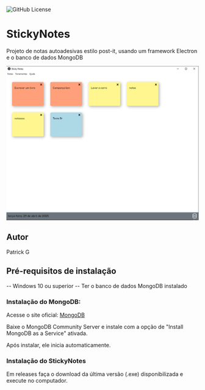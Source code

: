 ![GitHub License](https://img.shields.io/github/license/PatrickHeiisen/sticknotes)

# StickyNotes
Projeto de notas autoadesivas estilo post-it, usando um framework Electron e o banco de dados MongoDB

![](src/public/img/sticknotes.PNG)

## Autor
Patrick G

## Pré-requisitos de instalação
-- Windows 10 ou superior
-- Ter o banco de dados MongoDB instalado

### Instalação do MongoDB:
Acesse o site oficial:
[MongoDB](https://www.mongodb.com/try/download/community)

Baixe o MongoDB Community Server e instale com a opção de "Install MongoDB as a Service" ativada.

Após instalar, ele inicia automaticamente.

### Instalação do StickyNotes
Em releases faça o download da última versão (.exe) disponibilizada e execute no computador.
